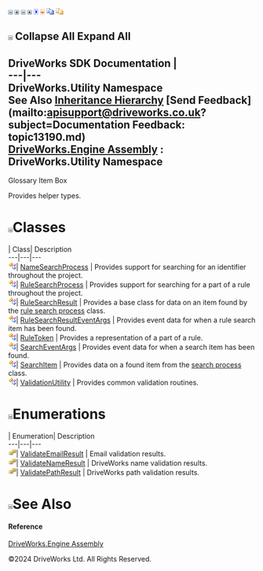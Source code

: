 ![](dotnetimages/collapse.gif) ![](dotnetimages/expand.gif) ![](dotnetimages/collapse.gif) ![](dotnetimages/expand.gif) ![](dotnetimages/drpdown.gif) ![](dotnetimages/drpdown_orange.gif) ![](dotnetimages/copycode.gif) ![](dotnetimages/copycodeHighlight.gif)

![](dotnetimages/collapse.gif) Collapse All Expand All  
---  
DriveWorks SDK Documentation  |   
---|---  
DriveWorks.Utility Namespace   
See Also [Inheritance Hierarchy](topic13191.md) [Send Feedback](mailto:apisupport@driveworks.co.uk?subject=Documentation Feedback: topic13190.md)  
[DriveWorks.Engine Assembly](topic2156.md) : DriveWorks.Utility Namespace  
---  
  
Glossary Item Box

Provides helper types. 

# ![](dotnetimages/collapse.gif)Classes

| Class| Description  
---|---|---  
![Class](dotnetimages/Class.gif)| [NameSearchProcess](topic13195.md) | Provides support for searching for an identifier throughout the project.  
![Class](dotnetimages/Class.gif)| [RuleSearchProcess](topic13212.md) | Provides support for searching for a part of a rule throughout the project.  
![Class](dotnetimages/Class.gif)| [RuleSearchResult](topic13227.md) | Provides a base class for data on an item found by the [rule search process](topic13212.md) class.  
![Class](dotnetimages/Class.gif)| [RuleSearchResultEventArgs](topic13242.md) | Provides event data for when a rule search item has been found.  
![Class](dotnetimages/Class.gif)| [RuleToken](topic13249.md) | Provides a representation of a part of a rule.  
![Class](dotnetimages/Class.gif)| [SearchEventArgs](topic13263.md) | Provides event data for when a search item has been found.  
![Class](dotnetimages/Class.gif)| [SearchItem](topic13270.md) | Provides data on a found item from the [search process](topic13195.md) class.  
![Class](dotnetimages/Class.gif)| [ValidationUtility](topic13287.md) | Provides common validation routines.  
  
# ![](dotnetimages/collapse.gif)Enumerations

| Enumeration| Description  
---|---|---  
![Enumeration](dotnetimages/Enumeration.gif)| [ValidateEmailResult](topic13192.md) | Email validation results.  
![Enumeration](dotnetimages/Enumeration.gif)| [ValidateNameResult](topic13193.md) | DriveWorks name validation results.  
![Enumeration](dotnetimages/Enumeration.gif)| [ValidatePathResult](topic13194.md) | DriveWorks path validation results.  
  
# ![](dotnetimages/collapse.gif)See Also

#### Reference

[DriveWorks.Engine Assembly](topic2156.md)

©2024 DriveWorks Ltd. All Rights Reserved.
